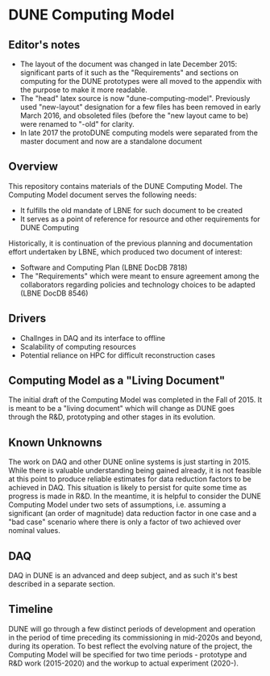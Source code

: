 # DUNE Computing Model

## Editor's notes
* The layout of the document was changed in late December 2015: significant parts of it such as the "Requirements" and sections on computing for the DUNE prototypes were all moved to the appendix with the purpose to make it more readable.
* The "head" latex source is now "dune-computing-model". Previously used "new-layout" designation for a few files has been removed in early March 2016, and obsoleted files (before the "new layout came to be) were renamed to "-old" for clarity.
* In late 2017 the protoDUNE computing models were separated from the master document and now are a standalone document

## Overview
This repository contains materials of the DUNE Computing Model. The Computing Model
document serves the following needs:
* It fulfills the old mandate of LBNE for such document to be created
* It serves as a point of reference for resource and other requirements for DUNE Computing

Historically, it is continuation of the previous planning and documentation effort undertaken by LBNE,
which produced two document of interest:
* Software and Computing Plan (LBNE DocDB 7818)
* The "Requirements" which were meant to ensure agreement among the collaborators regarding policies and technology choices to be adapted (LBNE DocDB 8546)

## Drivers
* Challnges in DAQ and its interface to offline
* Scalability of computing resources
* Potential reliance on HPC for difficult reconstruction cases

## Computing Model as a "Living Document"
The initial draft of the Computing Model was completed in the Fall of 2015. It is meant to be a "living document" which will change as DUNE goes through the R&D, prototyping and other stages in its evolution.

## Known Unknowns
The work on DAQ and other DUNE online systems is just starting in 2015. While there is valuable understanding being gained already, it is not feasible at this point to produce reliable estimates for data reduction factors to be achieved in DAQ. This situation is likely to persist for quite some time as progress is made in R&D. In the meantime, it is helpful to consider the DUNE Computing Model under two sets of assumptions, i.e. assuming a significant (an order of magnitude) data reduction factor in one case and a "bad case" scenario where there is only a factor of two achieved over nominal values.

## DAQ
DAQ in DUNE is an advanced and deep subject, and as such it's best described in a separate section.

## Timeline
DUNE will go through a few distinct periods of development and operation in the period of time preceding its commissioning in mid-2020s and beyond, during its operation. To best reflect the evolving nature of the project, the Computing Model will be specified for two time periods - prototype and R&D work (2015-2020) and the workup to actual experiment (2020-).



